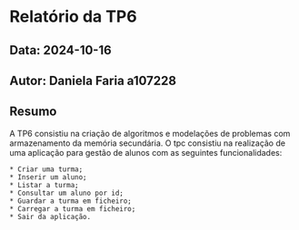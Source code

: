 # Relatório da TP6
## Data: 2024-10-16
## Autor: Daniela Faria a107228
## Resumo
A TP6 consistiu na criação de algoritmos e modelações de problemas com armazenamento da memória secundária.
O tpc consistiu na realização de uma aplicação para gestão de alunos com as seguintes funcionalidades:

    * Criar uma turma;
    * Inserir um aluno;
    * Listar a turma;
    * Consultar um aluno por id;
    * Guardar a turma em ficheiro;
    * Carregar a turma em ficheiro;
    * Sair da aplicação.
